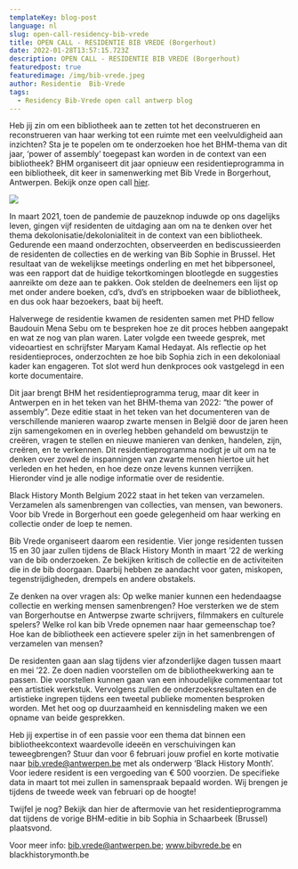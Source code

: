 ```yaml
---
templateKey: blog-post
language: nl
slug: open-call-residency-bib-vrede
title: OPEN CALL - RESIDENTIE BIB VREDE (Borgerhout)
date: 2022-01-28T13:57:15.723Z
description: OPEN CALL - RESIDENTIE BIB VREDE (Borgerhout)
featuredpost: true
featuredimage: /img/bib-vrede.jpeg
author: Residentie  Bib-Vrede
tags:
  - Residency Bib-Vrede open call antwerp blog
---
```

Heb jij zin om een bibliotheek aan te zetten tot het deconstrueren en reconstrueren van haar werking tot een ruimte met een veelvuldigheid aan inzichten? Sta je te popelen om te onderzoeken hoe het BHM-thema van dit jaar, ‘power of assembly’ toegepast kan worden in de context van een bibliotheek? BHM organiseert dit jaar opnieuw een residentieprogramma in een bibliotheek, dit keer in samenwerking met Bib Vrede in Borgerhout, Antwerpen. Bekijk onze open call [hier](https://docs.google.com/document/d/1IRfrvY3XRWCT0_rQFA53mDgUpoRBezKijbsXk_RzdjM/edit).



![](/img/bib-vrede.jpeg)

In maart 2021, toen de pandemie de pauzeknop induwde op ons dagelijks leven, gingen vijf residenten de uitdaging aan om na te denken over het thema dekolonisatie/dekolonialiteit in de context van een bibliotheek. Gedurende een maand onderzochten, observeerden en bediscussieerden de residenten de collecties en de werking van Bib Sophie in Brussel. Het resultaat van de wekelijkse meetings onderling en met het bibpersoneel, was een rapport dat de huidige tekortkomingen blootlegde en suggesties aanreikte om deze aan te pakken. Ook stelden de deelnemers een lijst op met onder andere boeken, cd’s, dvd’s en stripboeken waar de bibliotheek, en dus ook haar bezoekers, baat bij heeft. 

Halverwege de residentie kwamen de residenten samen met PHD fellow Baudouin Mena Sebu om te bespreken hoe ze dit proces hebben aangepakt en wat ze nog van plan waren. Later volgde een tweede gesprek, met videoartiest en schrijfster Maryam Kamal Hedayat. Als reflectie op het residentieproces, onderzochten ze hoe bib Sophia zich in een dekoloniaal kader kan engageren. Tot slot werd hun denkproces ook vastgelegd in een korte documentaire. 

Dit jaar brengt BHM het residentieprogramma terug, maar dit keer in Antwerpen en in het teken van het BHM-thema van 2022: “the power of assembly”. Deze editie staat in het teken van het documenteren van de verschillende manieren waarop zwarte mensen in België door de jaren heen zijn samengekomen en in overleg hebben gehandeld om bewustzijn te creëren, vragen te stellen en nieuwe manieren van denken, handelen, zijn, creëren, en te verkennen. Dit residentieprogramma nodigt je uit om na te denken over zowel de inspanningen van zwarte mensen hiertoe uit het verleden en het heden, en hoe deze onze levens kunnen verrijken. Hieronder vind je alle nodige informatie over de residentie.

Black History Month Belgium 2022 staat in het teken van verzamelen. Verzamelen als samenbrengen van collecties, van mensen, van bewoners. Voor bib Vrede in Borgerhout een goede gelegenheid om haar werking en collectie onder de loep te nemen. 

 

Bib Vrede organiseert daarom een residentie. Vier jonge residenten tussen 15 en 30 jaar zullen tijdens de Black History Month in maart ’22 de werking van de bib onderzoeken. Ze bekijken kritisch de collectie en de activiteiten die in de bib doorgaan. Daarbij hebben ze aandacht voor gaten, miskopen, tegenstrijdigheden, drempels en andere obstakels.



Ze denken na over vragen als:  Op welke manier kunnen een hedendaagse collectie en werking mensen samenbrengen? Hoe versterken we de stem van Borgerhoutse en Antwerpse zwarte schrijvers, filmmakers en culturele spelers? Welke rol kan bib Vrede opnemen naar haar gemeenschap toe? Hoe kan de bibliotheek een actievere speler zijn in het samenbrengen of verzamelen van mensen?

 

De residenten gaan aan slag tijdens vier afzonderlijke dagen tussen maart en mei ’22. Ze doen nadien voorstellen om de bibliotheekwerking aan te passen. Die voorstellen kunnen gaan van een inhoudelijke commentaar tot een artistiek werkstuk. Vervolgens zullen de onderzoeksresultaten en de artistieke ingrepen tijdens een tweetal publieke momenten besproken worden. Met het oog op duurzaamheid en kennisdeling maken we een opname van beide gesprekken.

 

Heb jij expertise in of een passie voor een thema dat binnen een bibliotheekcontext waardevolle ideeën en verschuivingen kan teweegbrengen? Stuur dan voor 6 februari jouw profiel en korte motivatie naar bib.vrede@antwerpen.be met als onderwerp ‘Black History Month’. Voor iedere resident is een vergoeding van € 500 voorzien. De specifieke data in maart tot mei zullen in samenspraak bepaald worden. Wij brengen je tijdens de tweede week van februari op de hoogte!

 

Twijfel je nog? Bekijk dan hier de aftermovie van het residentieprogramma dat tijdens de vorige BHM-editie in bib Sophia in Schaarbeek (Brussel) plaatsvond.

 

Voor meer info: bib.vrede@antwerpen.be; www.bibvrede.be en blackhistorymonth.be
